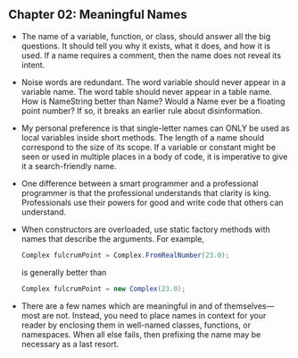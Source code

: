 ## Chapter 02: Meaningful Names

- The name of a variable, function, or class, should answer all the big questions. It should tell you why it exists, what it does, and how it is used. If a name requires a comment, then the name does not reveal its intent.

- Noise words are redundant. The word variable should never appear in a variable name. The word table should never appear in a table name. How is NameString better than Name? Would a Name ever be a floating point number? If so, it breaks an earlier rule about disinformation.

- My personal preference is that single-letter names can ONLY be used as local variables inside short methods. The length of a name should correspond to the size of its scope. If a variable or constant might be seen or used in multiple places in a body of code, it is imperative to give it a search-friendly name.

- One difference between a smart programmer and a professional programmer is that the professional understands that clarity is king. Professionals use their powers for good and write code that others can understand.

- When constructors are overloaded, use static factory methods with names that describe the arguments. For example,

  ```java
  Complex fulcrumPoint = Complex.FromRealNumber(23.0);
  ```
    
	is generally better than
    
  ```java
  Complex fulcrumPoint = new Complex(23.0);
  ```

- There are a few names which are meaningful in and of themselves—most are not. Instead, you need to place names in context for your reader by enclosing them in well-named classes, functions, or namespaces. When all else fails, then prefixing the name may be necessary as a last resort.